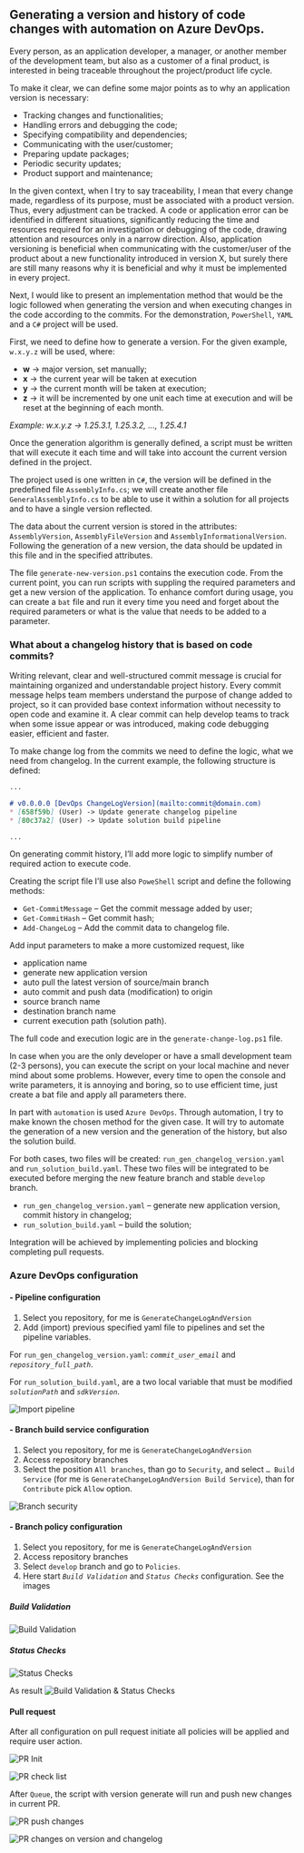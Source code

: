 ## Generating a version and history of code changes with automation on Azure DevOps.

Every person, as an application developer, a manager, or another member of the development team, but also as a customer of a final product, is interested in being traceable throughout the project/product life cycle. 

To make it clear, we can define some major points as to why an application version is necessary: 
*	Tracking changes and functionalities;
*	Handling errors and debugging the code;
*	Specifying compatibility and dependencies;
*	Communicating with the user/customer;
*	Preparing update packages;
*	Periodic security updates;
*	Product support and maintenance;

In the given context, when I try to say traceability, I mean that every change made, regardless of its purpose, must be associated with a product version. Thus, every adjustment can be tracked. A code or application error can be identified in different situations, significantly reducing the time and resources required for an investigation or debugging of the code, drawing attention and resources only in a narrow direction. Also, application versioning is beneficial when communicating with the customer/user of the product about a new functionality introduced in version X, but surely there are still many reasons why it is beneficial and why it must be implemented in every project.

Next, I would like to present an implementation method that would be the logic followed when generating the version and when executing changes in the code according to the commits. For the demonstration, `PowerShell`, `YAML` and a `C#` project will be used.

First, we need to define how to generate a version. For the given example, `w.x.y.z` will be used, where:
-	**w** -> major version, set manually;
-	**x** -> the current year will be taken at execution
-	**y** -> the current month will be taken at execution;
-	**z** -> it will be incremented by one unit each time at execution and will be reset at the beginning of each month.

*Example: w.x.y.z -> 1.25.3.1, 1.25.3.2, ..., 1.25.4.1*

Once the generation algorithm is generally defined, a script must be written that will execute it each time and will take into account the current version defined in the project.

The project used is one written in `C#`, the version will be defined in the predefined file `AssemblyInfo.cs`; we will create another file `GeneralAssemblyInfo.cs` to be able to use it within a solution for all projects and to have a single version reflected.

The data about the current version is stored in the attributes: `AssemblyVersion`, `AssemblyFileVersion` and `AssemblyInformationalVersion`. Following the generation of a new version, the data should be updated in this file and in the specified attributes.

The file `generate-new-version.ps1` contains the execution code. From the current point, you can run scripts with suppling the required parameters and get a new version of the application. To enhance comfort during usage, you can create a `bat` file and run it every time you need and forget about the required parameters or what is the value that needs to be added to a parameter.

### What about a changelog history that is based on code commits?

Writing relevant, clear and well-structured commit message is crucial for maintaining organized and understandable project history. Every commit message helps team members understand the purpose of change added to project, so it can provided base context information without necessity to open code and examine it. A clear commit can help develop teams to track when some issue appear or was introduced, making code debugging easier, efficient and faster.

To make change log from the commits we need to define the logic, what we need from changelog. In the current example, the following structure is defined:

```markdown
...

# v0.0.0.0 [DevOps ChangeLogVersion](mailto:commit@domain.com)
* [658f59b] (User) -> Update generate changelog pipeline
* [80c37a2] (User) -> Update solution build pipeline

...
```

On generating commit history, I’ll add more logic to simplify number of required action to execute code.

Creating the script file I’ll use also `PoweShell` script and define the following methods: 
*	`Get-CommitMessage` – Get the commit message added by user; 
*	`Get-CommitHash` – Get commit hash; 
*	`Add-ChangeLog` – Add the commit data to changelog file.

Add input parameters to make a more customized request, like 
- application name
- generate new application version
- auto pull the latest version of source/main branch
- auto commit and push data (modification) to origin
- source branch name
- destination branch name
- current execution path (solution path). 

The full code and execution logic are in the `generate-change-log.ps1` file.

In case when you are the only developer or have a small development team (2-3 persons), you can execute the script on your local machine and never mind about some problems. However, every time to open the console and write parameters, it is annoying and boring, so to use efficient time, just create a bat file and apply all parameters there.

In part with `automation` is used `Azure DevOps`. Through automation, I try to make known the chosen method for the given case. It will try to automate the generation of a new version and the generation of the history, but also the solution build.

For both cases, two files will be created: `run_gen_changelog_version.yaml` and `run_solution_build.yaml`. These two files will be integrated to be executed before merging the new feature branch and stable `develop` branch. 

- `run_gen_changelog_version.yaml` – generate new application version, commit history in changelog;
- `run_solution_build.yaml` – build the solution;

Integration will be achieved by implementing policies and blocking completing pull requests. 

### Azure DevOps configuration

#### -	Pipeline configuration
1.	Select you repository, for me is `GenerateChangeLogAndVersion`
2.	Add (import) previous specified yaml file to pipelines and set the pipeline variables. 

For `run_gen_changelog_version.yaml`: *`commit_user_email`* and *`repository_full_path`*. 

For `run_solution_build.yaml`, are a two local variable that must be modified *`solutionPath`* and *`sdkVersion`*.

![Import pipeline](docs/assets/added-pipeline.png)

#### -	Branch build service configuration
1.	Select you repository, for me is `GenerateChangeLogAndVersion`
2.	Access repository branches 
3.	Select the position `All branches`, than go to `Security`, and select `… Build Service` (for me is `GenerateChangeLogAndVersion Build Service`), than for `Contribute` pick `Allow` option.

![Branch security](docs/assets/all-branches-security.png)

#### -	Branch policy configuration
1.	Select you repository, for me is `GenerateChangeLogAndVersion`
2.	Access repository branches 
3.	Select `develop` branch and go to `Policies`. 
4.	Here start *`Build Validation`* and *`Status Checks`* configuration. See the images

##### Build Validation
![Build Validation](docs/assets/branch-policy-build-validation.png)

##### Status Checks
![Status Checks](docs/assets/branch-policy-status-check.png)

As result
![Build Validation & Status Checks](docs/assets/branch-policy-result.png)

#### Pull request 
After all configuration on pull request initiate all policies will be applied and require user action.

![PR Init](docs/assets/pr-init.png)

![PR check list](docs/assets/pr-init-checks.png)

After `Queue`, the script with version generate will run and push new changes in current PR.

![PR push changes](docs/assets/pr-init-queue-result-1.png)

![PR changes on version and changelog](docs/assets/pr-init-queue-result-2.png)